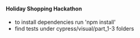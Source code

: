 #### Holiday Shopping Hackathon
+ to install dependencies run 'npm install'
+ find tests under cypress/visual/part_1-3 folders

